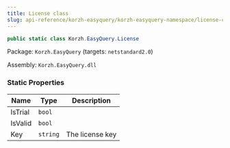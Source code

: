 ```yaml
---
title: License class
slug: api-reference/korzh-easyquery/korzh-easyquery-namespace/license-class
---
```


```csharp
public static class Korzh.EasyQuery.License

```
Package: `Korzh.EasyQuery` (targets: `netstandard2.0`)

Assembly: `Korzh.EasyQuery.dll`

### Static Properties

| Name | Type | Description | 
| --- | --- | --- | 
| IsTrial | `bool` |  | 
| IsValid | `bool` |  | 
| Key | `string` | The license key |
